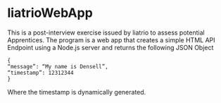 # liatrioWebApp
This is a post-interview exercise issued by liatrio to assess potential Apprentices.
The program is a web app that creates a simple HTML API Endpoint using a Node.js server and returns 
the following JSON Object
```
{
“message”: “My name is Densell”,
“timestamp”: 12312344
}
```
Where the timestamp is dynamically generated.
